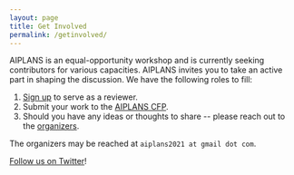 ```yaml
---
layout: page
title: Get Involved
permalink: /getinvolved/
---
```


AIPLANS is an equal-opportunity workshop and is currently seeking contributors for various capacities. AIPLANS invites you to take an active part in shaping the discussion. We have the following roles to fill:

1. [Sign up](https://forms.gle/FMtc4AfaMWeo8YFp8) to serve as a reviewer.
2. Submit your work to the [AIPLANS CFP](callforpapers.md).
3. Should you have any ideas or thoughts to share -- please reach out to the [organizers](/organizers).

The organizers may be reached at `aiplans2021 at gmail dot com`.

[Follow us on Twitter](https://twitter.com/createaiplans)!
